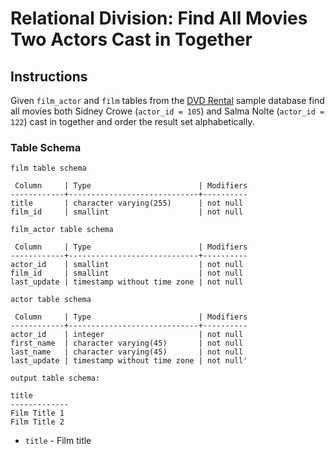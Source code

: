# Relational Division: Find All Movies Two Actors Cast in Together


## Instructions

Given `film_actor` and `film` tables from the
[DVD Rental](http://www.postgresqltutorial.com/postgresql-sample-database/)
sample database find all movies both Sidney Crowe (`actor_id = 105`)
and Salma Nolte (`actor_id = 122`) cast in together and order the
result set alphabetically.


### Table Schema

```
film table schema

 Column     | Type                        | Modifiers
------------+-----------------------------+----------
title       | character varying(255)      | not null
film_id     | smallint                    | not null
```
```
film_actor table schema

 Column     | Type                        | Modifiers
------------+-----------------------------+----------
actor_id    | smallint                    | not null
film_id     | smallint                    | not null
last_update | timestamp without time zone | not null
```
```
actor table schema

 Column     | Type                        | Modifiers
------------+-----------------------------+----------
actor_id    | integer                     | not null
first_name  | character varying(45)       | not null
last_name   | character varying(45)       | not null
last_update | timestamp without time zone | not null'
```
```
output table schema:

title
-------------
Film Title 1
Film Title 2
```

- `title` - Film title